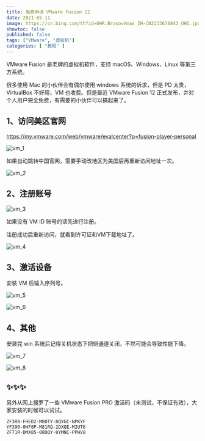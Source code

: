 ```yaml
---
title: 免费申请 VMware Fusion 12
date: 2021-05-11
image: https://cn.bing.com/th?id=OHR.BrasovXmas_ZH-CN2333670843_UHD.jpg
showtoc: false 
published: false
tags: ["VMware", "虚拟机"]
categories: [ "教程" ]
---
```


VMware Fusion 是老牌的虚拟机软件，支持 macOS、Windows、Linux 等第三方系统。

<!--more-->

很多使用 Mac 的小伙伴会有偶尔使用 windows 系统的诉求，但是 PD 太贵，VirtualBox 不好用，VM 也收费。但是最近 VMware Fusion 12 正式发布，并对个人用户完全免费，有需要的小伙伴可以搞起来了。

## 1、访问美区官网

<https://my.vmware.com/web/vmware/evalcenter?p=fusion-player-personal>

![vm_1](https://miiluu.oss-cn-shanghai.aliyuncs.com/blog/littleplan/vm_1.png)

如果自动跳转中国官网，需要手动改地区为美国后再重新访问地址一次。

![vm_2](https://miiluu.oss-cn-shanghai.aliyuncs.com/blog/littleplan/vm_2.png)

## 2、注册账号

![vm_3](https://miiluu.oss-cn-shanghai.aliyuncs.com/blog/littleplan/vm_3.png)

如果没有 VM ID 账号的话先进行注册。

注册成功后重新访问，就看到许可证和VM下载地址了。

![vm_4](https://miiluu.oss-cn-shanghai.aliyuncs.com/blog/littleplan/vm_4.png)

## 3、激活设备

安装 VM 后输入序列号。

![vm_5](https://miiluu.oss-cn-shanghai.aliyuncs.com/blog/littleplan/vm_5.png)


![vm_6](https://miiluu.oss-cn-shanghai.aliyuncs.com/blog/littleplan/vm_6.png)

## 4、其他

安装完 win 系统后记得关机状态下把侧通道关闭，不然可能会导致性能下降。

![vm_7](https://miiluu.oss-cn-shanghai.aliyuncs.com/blog/littleplan/vm_7.png)

![vm_8](https://miiluu.oss-cn-shanghai.aliyuncs.com/blog/littleplan/vm_8.png)

## ✨✨✨

另外从网上搜罗了一些 VMware Fusion PRO 激活码（未测试，不保证有效），大家安装的时候可以试试。

```
ZF3R0-FHED2-M80TY-8QYGC-NPKYF
YF390-0HF8P-M81RQ-2DXQE-M2UT6
ZF71R-DMX85-08DQY-8YMNC-PPHV8
```

